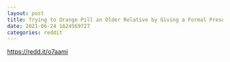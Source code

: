 ```yaml
--- 
layout: post 
title: Trying to Orange Pill an Older Relative by Giving a Formal Presentation 
date: 2021-06-24 1624569727 
categories: reddit 
--- 
```

https://redd.it/o7aami